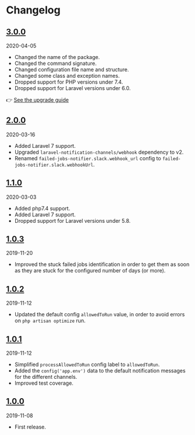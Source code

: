 # Changelog

## [3.0.0](https://github.com/Okipa/laravel-stuck-jobs-notifier/compare/2.0.0...3.0.0)

2020-04-05

* Changed the name of the package.
* Changed the command signature.
* Changed configuration file name and structure.
* Changed some class and exception names.
* Dropped support for PHP versions under 7.4.
* Dropped support for Laravel versions under 6.0.

:point_right: [See the upgrade guide](/docs/upgrade-guides/from-v2-to-v3.md)

## [2.0.0](https://github.com/Okipa/laravel-stuck-jobs-notifier/compare/1.1.0...2.0.0)

2020-03-16

* Added Laravel 7 support.
* Upgraded `laravel-notification-channels/webhook` dependency to v2.
* Renamed `failed-jobs-notifier.slack.webhook_url` config to `failed-jobs-notifier.slack.webhookUrl`.

## [1.1.0](https://github.com/Okipa/laravel-stuck-jobs-notifier/compare/1.0.3...1.1.0)

2020-03-03

* Added php7.4 support.
* Added Laravel 7 support.
* Dropped support for Laravel versions under 5.8.

## [1.0.3](https://github.com/Okipa/laravel-stuck-jobs-notifier/compare/1.0.2...1.0.3)

2019-11-20

* Improved the stuck failed jobs identification in order to get them as soon as they are stuck for the configured number of days (or more).

## [1.0.2](https://github.com/Okipa/laravel-stuck-jobs-notifier/compare/1.0.1...1.0.2)

2019-11-12

* Updated the default config `allowedToRun` value, in order to avoid errors on `php artisan optimize` run.

## [1.0.1](https://github.com/Okipa/laravel-stuck-jobs-notifier/compare/1.0.0...1.0.1)

2019-11-12

* Simplified `processAllowedToRun` config label to `allowedToRun`.
* Added the `config('app.env')` data to the default notification messages for the different channels.
* Improved test coverage.

## [1.0.0](https://github.com/Okipa/laravel-stuck-jobs-notifier/releases/tag/1.0.0)

2019-11-08

* First release.
